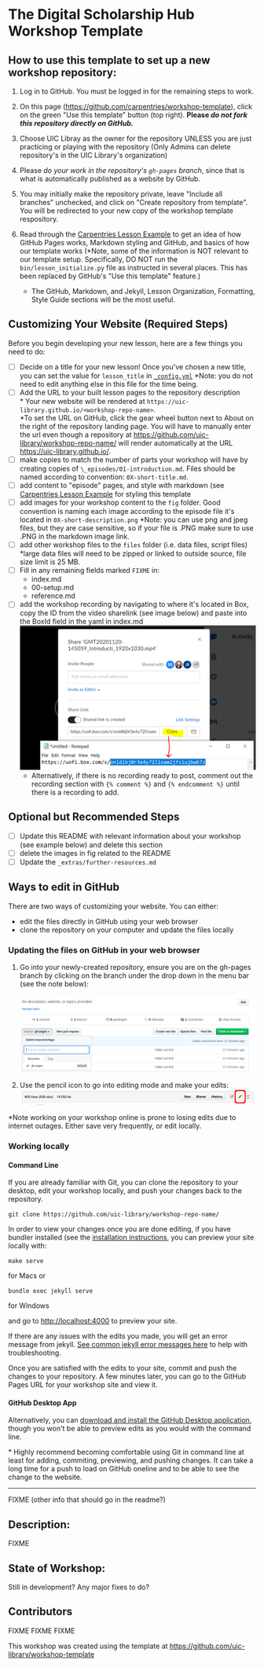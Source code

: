 # The Digital Scholarship Hub Workshop Template

## How to use this template to set up a new workshop repository:

1.  Log in to GitHub.
    You must be logged in for the remaining steps to work.

2.  On this page (<https://github.com/carpentries/workshop-template>),
    click on the green "Use this template" button (top right). **Please _do not fork this repository directly on GitHub._**

3.  Choose UIC Libray as the owner for the repository UNLESS you are just  practicing or playing with the repository (Only Admins can delete repository's in the UIC Library's organization)

4. Please *do your work in the repository's `gh-pages` branch*, since that is what is automatically published as a website by GitHub.

5.  You may initially make the repository private, leave "Include all branches" unchecked, and click on "Create repository from template". You will be redirected to your new copy of the workshop template respository.

6. Read through the [Carpentries Lesson Example](https://carpentries.github.io/lesson-example/) to get an idea of how GitHub Pages works, Markdown styling and GitHub, and basics of how our template works (\*Note, some of the information is NOT relevant to our template setup. Specifically, DO NOT run the `bin/lesson_initialize.py` file as instructed in several places. This has been replaced by GitHub's "Use this template" feature.)
    - The GitHub, Markdown, and Jekyll, Lesson Organization, Formatting, Style Guide sections will be the most useful.

## Customizing Your Website (Required Steps)

Before you begin developing your new lesson,
here are a few things you need to do:

* [ ] Decide on a title for your new lesson!
  Once you've chosen a new title, you can set the value for `lesson_title`
  in [`_config.yml`](_config.yml) \*Note: you do not need to edit anything
  else in this file for the time being. 
* [ ] Add the URL to your built lesson pages to the repository description      
      * Your new website will be rendered at `https://uic-library.github.io/<workshop-repo-name>`.   
      *To set the URL on GitHub, click the gear wheel button next to About on the right of the repository landing page. You will have to manually enter the url even though a repository at https://github.com/uic-library/workshop-repo-name/ will render automatically at the URL https://uic-library.github.io/<workshop-repo-name>.
* [ ] make copies to match the number of parts your workshop will have by creating
  copies of `\_episodes/01-introduction.md`. Files should be named according to 
  convention: `0X-short-title.md`.
* [ ] add content to "episode" pages, and style with markdown (see [Carpentries Lesson Example](https://carpentries.github.io/lesson-example/) for styling this template
* [ ] add images for your workshop content to the `fig` folder. Good convention
  is naming each image according to the episode file it's located in `0X-short-description.png`
    \*Note: you can use png and jpeg files, but they are case sensitive, so if your file is .PNG 
    make sure to use .PNG in the markdown image link. 
* [ ] add other workshop files to the `files` folder (i.e. data files, script files) \*large data files will need to be zipped or linked to outside source, file size limit is 25 MB. 
* [ ] Fill in any remaining fields marked `FIXME` in:
  * index.md
  * 00-setup.md
  * reference.md
* [ ] add the workshop recording by navigating to where it's located in Box, copy the ID from the video sharelink (see image below) and paste into the BoxId field in the yaml in index.md
![Copy ID from Box Share Link for Recordings](fig/sharelink-boxId.PNG)
  * Alternatively, if there is no recording ready to post, comment out the recording section with `{% comment %}` and `{% endcomment %}` until there is a recording to add.



## Optional but Recommended Steps
* [ ] Update this README with relevant information about your workshop (see example below)
  and delete this section
* [ ] delete the images in fig related to the README
* [ ] Update the `_extras/further-resources.md`

## Ways to edit in GitHub

There are two ways of customizing your website. You can either:

- edit the files directly in GitHub using your web browser
- clone the repository on your computer and update the files locally

### Updating the files on GitHub in your web browser

1.  Go into your newly-created repository, ensure you are on the gh-pages branch by clicking on the branch under the drop
    down in the menu bar (see the note below):

    ![screenshot of this repository's GitHub page showing the "Branch" dropdown menu expanded with the "gh-pages" branch selected](fig/select-gh-pages-branch.png?raw=true)
2. Use the pencil icon to go into editing mode and make your edits:
    ![screenshot showing the edit icon in GitHub Pages](fig/edit-index-file-menu-bar.png)

\*Note working on your workshop online is prone to losing edits due to internet outages. Either save very frequently, or edit locally.

### Working locally

#### Command Line

If you are already familiar with Git, you can clone the repository to your desktop, edit your workshop locally, and push your changes back to the repository.

```shell
git clone https://github.com/uic-library/workshop-repo-name/
```

In order to view your changes once you are done editing, if you have bundler installed (see the
[installation instructions](https://docs.github.com/en/pages/setting-up-a-github-pages-site-with-jekyll/testing-your-github-pages-site-locally-with-jekyll), you can preview your site locally with:

```shell
make serve
```
for Macs or 

```shell
bundle exec jekyll serve
```
for Windows

and go to <http://localhost:4000> to preview your site.

If there are any issues with the edits you made, you will get an error message from jekyll. [See common jekyll error messages here](https://docs.github.com/en/pages/setting-up-a-github-pages-site-with-jekyll/troubleshooting-jekyll-build-errors-for-github-pages-sites#file-does-not-exist-in-includes-directory) to help with troubleshooting.  

Once you are satisfied with the edits to your site, commit and push the changes to your repository.
A few minutes later, you can go to the GitHub Pages URL for your workshop site and view it. 

#### GitHub Desktop App

Alternatively, you can [download and install the GitHub Desktop application](https://desktop.github.com/), though you won't be able to preview edits as you would with the command line. 

\* Highly recommend becoming comfortable using Git in command line at least for adding, commiting, previewing, and pushing changes. It can take a long time for a push to load on GitHub oneline and to be able to see the change to the website.  





---------------------------

FIXME (other info that should go in the readme?)

## Description:
FIXME

## State of Workshop:
Still in development? Any major fixes to do?

## Contributors
FIXME 
FIXME
FIXME

This workshop was created using the template at https://github.com/uic-library/workshop-template 
